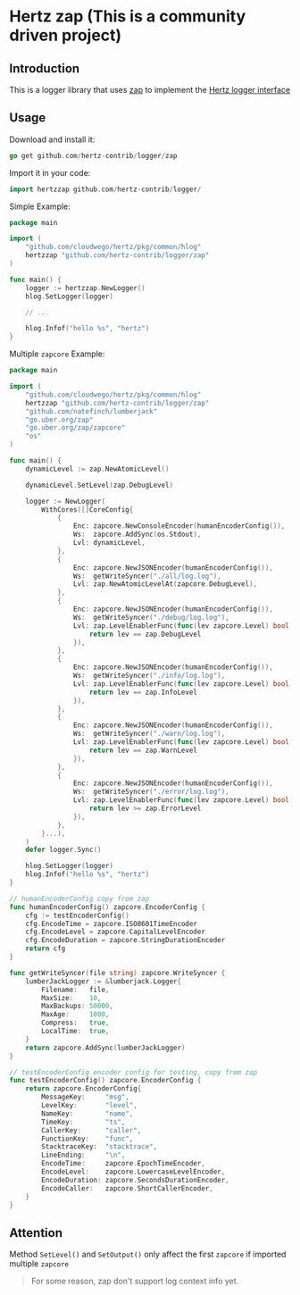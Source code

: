 # Hertz zap (This is a community driven project)

## Introduction

This is a logger library that uses [zap](https://github.com/uber-go/zap) to implement the [Hertz logger interface](https://www.cloudwego.io/docs/hertz/tutorials/framework-exten/log/)

## Usage

Download and install it:

```go
go get github.com/hertz-contrib/logger/zap
```

Import it in your code:

```go
import hertzzap github.com/hertz-contrib/logger/
```

Simple Example:

```go
package main

import (
	"github.com/cloudwego/hertz/pkg/common/hlog"
	hertzzap "github.com/hertz-contrib/logger/zap"
)

func main() {
	logger := hertzzap.NewLogger()
	hlog.SetLogger(logger)

	// ...

	hlog.Infof("hello %s", "hertz")
}
```

Multiple `zapcore` Example:

```go
package main

import (
	"github.com/cloudwego/hertz/pkg/common/hlog"
	hertzzap "github.com/hertz-contrib/logger/zap"
	"github.com/natefinch/lumberjack"
	"go.uber.org/zap"
	"go.uber.org/zap/zapcore"
	"os"
)

func main() {
	dynamicLevel := zap.NewAtomicLevel()

	dynamicLevel.SetLevel(zap.DebugLevel)

	logger := NewLogger(
		WithCores([]CoreConfig{
			{
				Enc: zapcore.NewConsoleEncoder(humanEncoderConfig()),
				Ws:  zapcore.AddSync(os.Stdout),
				Lvl: dynamicLevel,
			},
			{
				Enc: zapcore.NewJSONEncoder(humanEncoderConfig()),
				Ws:  getWriteSyncer("./all/log.log"),
				Lvl: zap.NewAtomicLevelAt(zapcore.DebugLevel),
			},
			{
				Enc: zapcore.NewJSONEncoder(humanEncoderConfig()),
				Ws:  getWriteSyncer("./debug/log.log"),
				Lvl: zap.LevelEnablerFunc(func(lev zapcore.Level) bool {
					return lev == zap.DebugLevel
				}),
			},
			{
				Enc: zapcore.NewJSONEncoder(humanEncoderConfig()),
				Ws:  getWriteSyncer("./info/log.log"),
				Lvl: zap.LevelEnablerFunc(func(lev zapcore.Level) bool {
					return lev == zap.InfoLevel
				}),
			},
			{
				Enc: zapcore.NewJSONEncoder(humanEncoderConfig()),
				Ws:  getWriteSyncer("./warn/log.log"),
				Lvl: zap.LevelEnablerFunc(func(lev zapcore.Level) bool {
					return lev == zap.WarnLevel
				}),
			},
			{
				Enc: zapcore.NewJSONEncoder(humanEncoderConfig()),
				Ws:  getWriteSyncer("./error/log.log"),
				Lvl: zap.LevelEnablerFunc(func(lev zapcore.Level) bool {
					return lev >= zap.ErrorLevel
				}),
			},
		}...),
	)
	defer logger.Sync()

	hlog.SetLogger(logger)
	hlog.Infof("hello %s", "hertz")
}

// humanEncoderConfig copy from zap
func humanEncoderConfig() zapcore.EncoderConfig {
	cfg := testEncoderConfig()
	cfg.EncodeTime = zapcore.ISO8601TimeEncoder
	cfg.EncodeLevel = zapcore.CapitalLevelEncoder
	cfg.EncodeDuration = zapcore.StringDurationEncoder
	return cfg
}

func getWriteSyncer(file string) zapcore.WriteSyncer {
	lumberJackLogger := &lumberjack.Logger{
		Filename:   file,
		MaxSize:    10,
		MaxBackups: 50000,
		MaxAge:     1000,
		Compress:   true,
		LocalTime:  true,
	}
	return zapcore.AddSync(lumberJackLogger)
}

// testEncoderConfig encoder config for testing, copy from zap
func testEncoderConfig() zapcore.EncoderConfig {
	return zapcore.EncoderConfig{
		MessageKey:     "msg",
		LevelKey:       "level",
		NameKey:        "name",
		TimeKey:        "ts",
		CallerKey:      "caller",
		FunctionKey:    "func",
		StacktraceKey:  "stacktrace",
		LineEnding:     "\n",
		EncodeTime:     zapcore.EpochTimeEncoder,
		EncodeLevel:    zapcore.LowercaseLevelEncoder,
		EncodeDuration: zapcore.SecondsDurationEncoder,
		EncodeCaller:   zapcore.ShortCallerEncoder,
	}
}
```

## Attention

Method `SetLevel()` and `SetOutput()` only affect the first `zapcore` if imported multiple `zapcore`


> For some reason, zap don't support log context info yet.
